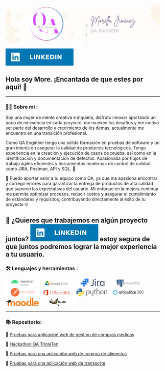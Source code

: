 <div id="header" align="center">
  <img decoding="async" src="https://github.com/morellajnqa/morellajnqa/blob/main/Banner%20para%20LinkedIn%20QA%20(1).png"
>
</div>

[![](https://github.com/morellajnqa/morellajnqa/blob/main/LinkedIn-0077B5.svg)](https://www.linkedin.com/in/morella-jimenez-qa/)

  ## Hola soy More. ¡Encantada de que estes por aquí! :purple_heart:

---
 <div id="header" align="left">

### :woman_technologist: Sobre mí :
Soy una mujer de mente creativa e inquieta, disfruto innovar aportando un poco de mi esencia en cada proyecto, me mueven los desafíos y me motiva ser parte del desarrollo y crecimiento de los demás, actualmente me encuentro en una transición profesional.

Como QA Engineer tengo una sólida formación en pruebas de software y un gran interés en asegurar la calidad de productos tecnológicos. Tengo experiencia en la creación y ejecución de casos de prueba, así como en la identificación y documentación de defectos. Apasionada por flujos de trabajo ágiles eficientes y herramientas modernas de control de calidad como JIRA, Postman, API y SQL. :lady_beetle:

:dart: Puedo aportar valor a tu equipo como QA, ya que me apasiona encontrar y corregir errores para garantizar la entrega de productos de alta calidad que superen las expectativas del usuario. Mi enfoque en la mejora continua me permite optimizar procesos, reducir costos y asegurar el cumplimiento de estándares y requisitos, contribuyendo directamente al éxito de tu proyecto :nerd_face:

:e-mail: ¿Quieres que trabajemos en algún proyecto juntos? [![](https://github.com/morellajnqa/morellajnqa/blob/main/LinkedIn-0077B5.svg)](https://www.linkedin.com/in/morella-jimenez-qa/)
estoy segura de que juntos podremos lograr la mejor experiencia a tu usuario.
---

### :hammer_and_wrench: Lenguajes y herramientas :

<div id="header" align="left">
<img decoding="async" src="https://github.com/morellajnqa/morellajnqa/blob/main/android.jpg"/>
  </a>
 <img decoding="async" src="https://github.com/morellajnqa/morellajnqa/blob/main/google.jpg"/>
  </a>
<img decoding="async" src="https://github.com/morellajnqa/morellajnqa/blob/main/jira.jpg"/>
  </a>
<img decoding="async" src="https://github.com/morellajnqa/morellajnqa/blob/main/postgre.jpg"/>
  </a>
 <img decoding="async" src="https://github.com/morellajnqa/morellajnqa/blob/main/postmsn.jpg"/>
  </a>
<img decoding="async" src="https://github.com/morellajnqa/morellajnqa/blob/main/office.jpg"/>
  </a>
<img decoding="async" src="https://github.com/morellajnqa/morellajnqa/blob/main/python.jpg"/>
  </a>
<img decoding="async" src="https://github.com/morellajnqa/morellajnqa/blob/main/articulate.jpg"/>
  </a>
<img decoding="async" src="https://github.com/morellajnqa/morellajnqa/blob/main/moddle.jpg"/>
  </a>
<img decoding="async" src="https://github.com/morellajnqa/morellajnqa/blob/main/gimp.jpg"/>
  </a> 
</div>

---
### :books: Repositorio:
📌 [Pruebas para aplicación web de gestión de compras medicas](https://github.com/morellajnqa/Pruebas-App-Web-Gestion-de-compras-medicas)

:pushpin: [Hackathon QA TripleTen](https://github.com/morellajnqa/HackathonTT-QA-2024-T5)

:pushpin: [Pruebas para una aplicación web de compra de alimentos](https://github.com/morellajnqa/qa-project-Urban-Grocers-app-es/)

:pushpin: [Pruebas para una aplicación web de transporte](https://github.com/morellajnqa/qa-project-Urban-Routes-es)


<!--
**morellajnqa/morellajnqa** is a ✨ _special_ ✨ repository because its `README.md` (this file) appears on your GitHub profile.

Here are some ideas to get you started:

- 🔭 I’m currently working on ...
- 🌱 I’m currently learning ...
- 👯 I’m looking to collaborate on ...
- 🤔 I’m looking for help with ...
- 💬 Ask me about ...
- 📫 How to reach me: ...
- 😄 Pronouns: ...
- ⚡ Fun fact: ...
-->
